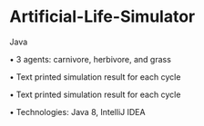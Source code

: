 # Artificial-Life-Simulator
Java

•	3 agents: carnivore, herbivore, and grass

•	Text printed simulation result for each cycle

•	Text printed simulation result for each cycle

•	Technologies: Java 8, IntelliJ IDEA
